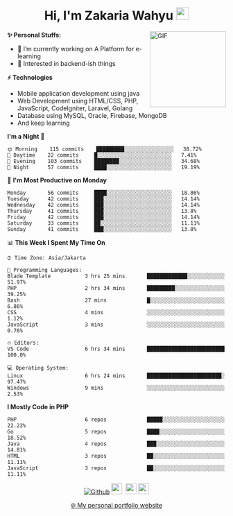 <h1 align="center">Hi, I'm Zakaria Wahyu <img src="https://github.com/TheDudeThatCode/TheDudeThatCode/blob/master/Assets/Hi.gif" width="29px"></h1>

<img align="right" alt="GIF" height="175px" src="https://www.nayakapratama.co.id/wp-content/uploads/2019/07/Website-Maintenance.gif" />

**✨ Personal Stuffs:**
- 🔭 I’m currently working on A Platform for e-learning 
- 🌱 Interested in backend-ish things

**⚡ Technologies**
- Mobile application development using java
- Web Development using HTML/CSS, PHP, JavaScript, CodeIgniter, Laravel, Golang
- Database using MySQL, Oracle, Firebase, MongoDB
- And keep learning

<!--START_SECTION:waka-->
**I'm a Night 🦉** 

```text
🌞 Morning    115 commits    █████████░░░░░░░░░░░░░░░░   38.72% 
🌆 Daytime    22 commits     █░░░░░░░░░░░░░░░░░░░░░░░░   7.41% 
🌃 Evening    103 commits    ████████░░░░░░░░░░░░░░░░░   34.68% 
🌙 Night      57 commits     ████░░░░░░░░░░░░░░░░░░░░░   19.19%

```
📅 **I'm Most Productive on Monday** 

```text
Monday       56 commits     ████░░░░░░░░░░░░░░░░░░░░░   18.86% 
Tuesday      42 commits     ███░░░░░░░░░░░░░░░░░░░░░░   14.14% 
Wednesday    42 commits     ███░░░░░░░░░░░░░░░░░░░░░░   14.14% 
Thursday     41 commits     ███░░░░░░░░░░░░░░░░░░░░░░   13.8% 
Friday       42 commits     ███░░░░░░░░░░░░░░░░░░░░░░   14.14% 
Saturday     33 commits     ██░░░░░░░░░░░░░░░░░░░░░░░   11.11% 
Sunday       41 commits     ███░░░░░░░░░░░░░░░░░░░░░░   13.8%

```


📊 **This Week I Spent My Time On** 

```text
⌚︎ Time Zone: Asia/Jakarta

💬 Programming Languages: 
Blade Template           3 hrs 25 mins       █████████████░░░░░░░░░░░░   51.97% 
PHP                      2 hrs 34 mins       █████████░░░░░░░░░░░░░░░░   39.25% 
Bash                     27 mins             █░░░░░░░░░░░░░░░░░░░░░░░░   6.86% 
CSS                      4 mins              ░░░░░░░░░░░░░░░░░░░░░░░░░   1.12% 
JavaScript               3 mins              ░░░░░░░░░░░░░░░░░░░░░░░░░   0.76%

🔥 Editors: 
VS Code                  6 hrs 34 mins       █████████████████████████   100.0%

💻 Operating System: 
Linux                    6 hrs 24 mins       ████████████████████████░   97.47% 
Windows                  9 mins              ░░░░░░░░░░░░░░░░░░░░░░░░░   2.53%

```

**I Mostly Code in PHP** 

```text
PHP                      6 repos             █████░░░░░░░░░░░░░░░░░░░░   22.22% 
Go                       5 repos             ████░░░░░░░░░░░░░░░░░░░░░   18.52% 
Java                     4 repos             ███░░░░░░░░░░░░░░░░░░░░░░   14.81% 
HTML                     3 repos             ██░░░░░░░░░░░░░░░░░░░░░░░   11.11% 
JavaScript               3 repos             ██░░░░░░░░░░░░░░░░░░░░░░░   11.11%

```



<!--END_SECTION:waka-->

<p align="center">
<a href="https://github.com/zakariawahyu" target="_blank"><img alt="Github" src="https://img.shields.io/badge/GitHub-%2312100E.svg?&style=for-the-badge&logo=Github&logoColor=white" /></a>
<a href="https://www.twitter.com/_zakariawahyu"><img src="https://img.shields.io/badge/twitter-%231DA1F2.svg?&style=for-the-badge&logo=twitter&logoColor=white" height=25></a> 
<a href="https://www.linkedin.com/in/zakariawahyu"><img src="https://img.shields.io/badge/linkedin-%230077B5.svg?&style=for-the-badge&logo=linkedin&logoColor=white" height=25></a> 
<a href="https://www.instagram.com/_zakariawahyu"><img src="https://img.shields.io/badge/instagram-%23E4405F.svg?&style=for-the-badge&logo=instagram&logoColor=white" height=25></a></p>
<p align="center"><a href="https://www.zakariawahyu.site">🌐 My personal portfolio website</a></p>

